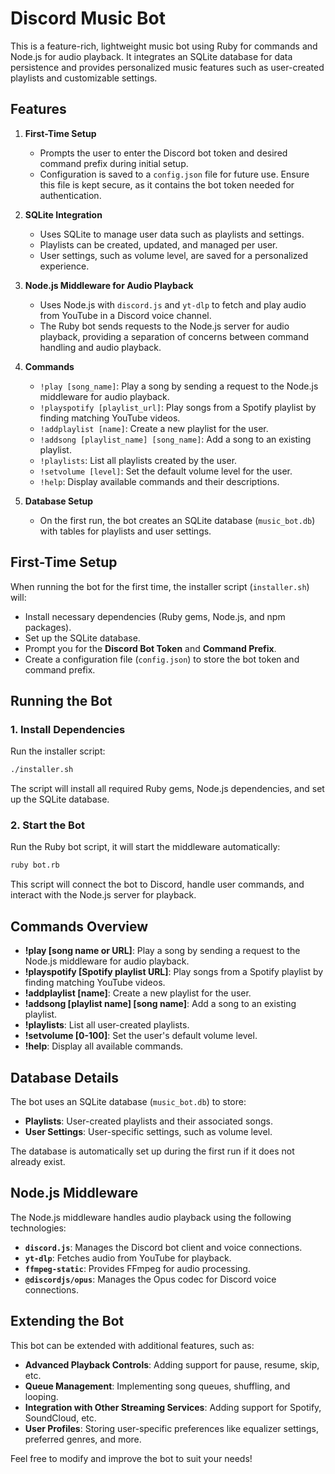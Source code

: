 # Discord Music Bot

This is a feature-rich, lightweight music bot using Ruby for commands and Node.js for audio playback. It integrates an SQLite database for data persistence and provides personalized music features such as user-created playlists and customizable settings.

## Features

1. **First-Time Setup**
   - Prompts the user to enter the Discord bot token and desired command prefix during initial setup.
   - Configuration is saved to a `config.json` file for future use. Ensure this file is kept secure, as it contains the bot token needed for authentication.

2. **SQLite Integration**
   - Uses SQLite to manage user data such as playlists and settings.
   - Playlists can be created, updated, and managed per user.
   - User settings, such as volume level, are saved for a personalized experience.

3. **Node.js Middleware for Audio Playback**
   - Uses Node.js with `discord.js` and `yt-dlp` to fetch and play audio from YouTube in a Discord voice channel.
   - The Ruby bot sends requests to the Node.js server for audio playback, providing a separation of concerns between command handling and audio playback.

4. **Commands**
   - `!play [song_name]`: Play a song by sending a request to the Node.js middleware for audio playback.
   - `!playspotify [playlist_url]`: Play songs from a Spotify playlist by finding matching YouTube videos.
   - `!addplaylist [name]`: Create a new playlist for the user.
   - `!addsong [playlist_name] [song_name]`: Add a song to an existing playlist.
   - `!playlists`: List all playlists created by the user.
   - `!setvolume [level]`: Set the default volume level for the user.
   - `!help`: Display available commands and their descriptions.

5. **Database Setup**
   - On the first run, the bot creates an SQLite database (`music_bot.db`) with tables for playlists and user settings.

## First-Time Setup

When running the bot for the first time, the installer script (`installer.sh`) will:
- Install necessary dependencies (Ruby gems, Node.js, and npm packages).
- Set up the SQLite database.
- Prompt you for the **Discord Bot Token** and **Command Prefix**.
- Create a configuration file (`config.json`) to store the bot token and command prefix.

## Running the Bot

### 1. Install Dependencies
Run the installer script:
```bash
./installer.sh
```
The script will install all required Ruby gems, Node.js dependencies, and set up the SQLite database.


### 2. Start the Bot
Run the Ruby bot script, it will start the middleware automatically:
```bash
ruby bot.rb
```
This script will connect the bot to Discord, handle user commands, and interact with the Node.js server for playback.

## Commands Overview

- **!play [song name or URL]**: Play a song by sending a request to the Node.js middleware for audio playback.
- **!playspotify [Spotify playlist URL]**: Play songs from a Spotify playlist by finding matching YouTube videos.
- **!addplaylist [name]**: Create a new playlist for the user.
- **!addsong [playlist name] [song name]**: Add a song to an existing playlist.
- **!playlists**: List all user-created playlists.
- **!setvolume [0-100]**: Set the user's default volume level.
- **!help**: Display all available commands.

## Database Details

The bot uses an SQLite database (`music_bot.db`) to store:
- **Playlists**: User-created playlists and their associated songs.
- **User Settings**: User-specific settings, such as volume level.

The database is automatically set up during the first run if it does not already exist.

## Node.js Middleware
The Node.js middleware handles audio playback using the following technologies:
- **`discord.js`**: Manages the Discord bot client and voice connections.
- **`yt-dlp`**: Fetches audio from YouTube for playback.
- **`ffmpeg-static`**: Provides FFmpeg for audio processing.
- **`@discordjs/opus`**: Manages the Opus codec for Discord voice connections.

## Extending the Bot
This bot can be extended with additional features, such as:
- **Advanced Playback Controls**: Adding support for pause, resume, skip, etc.
- **Queue Management**: Implementing song queues, shuffling, and looping.
- **Integration with Other Streaming Services**: Adding support for Spotify, SoundCloud, etc.
- **User Profiles**: Storing user-specific preferences like equalizer settings, preferred genres, and more.

Feel free to modify and improve the bot to suit your needs!
